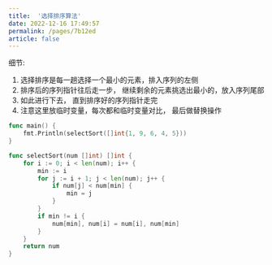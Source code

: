 ```yaml
---
title:  '选择排序算法'
date: 2022-12-16 17:49:57
permalink: /pages/7b12ed
article: false
---
```



细节:
1. 选择排序是每一趟选择一个最小的元素，排入序列的左侧
2. 排序后的序列指针往后走一步， 继续剩余的元素挑选出最小的，放入序列尾部
3. 如此进行下去， 直到排序好的序列指针走完
4. 注意这里放临时变量，每次都和临时变量对比， 最后做替换操作


```go
func main() {
	fmt.Println(selectSort([]int{1, 9, 6, 4, 5}))
}

func selectSort(num []int) []int {
	for i := 0; i < len(num); i++ {
		min := i
		for j := i + 1; j < len(num); j++ {
			if num[j] < num[min] {
				min = j
			}
		}
		if min != i {
			num[min], num[i] = num[i], num[min]
		}
	}
	return num
}

```